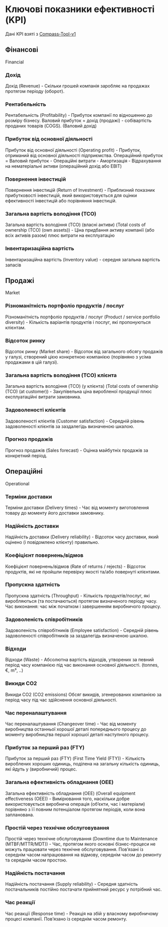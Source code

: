 # Ключові показники ефективності (KPI)

Дані KPI взяті з [Compass-Tool-v1](https://fundingbox-spaces.s3-eu-central-1.amazonaws.com/fmartineau/pax4zJYQix/DAY1---Change2Twin-DIHs-Webinar---Compass-Tool-v1_0---non-plus.xlsx) 

## Фінансові

Financial

### Дохід

Дохід (Revenue) - Скільки грошей компанія заробляє на продажах протягом періоду (оборот).

### Рентабельність

Рентабельність (Profitability) - Прибуток компанії по відношенню до розміру бізнесу. Валовий  прибуток = дохід (продажі) - собівартість проданих товарів (COGS). (Валовий дохід)

### Прибуток від основної діяльності

Прибуток від основної діяльності (Operating profit) - Прибуток,  отриманий від основної діяльності підприємства. Операційний прибуток =  Валовий прибуток - Операційні витрати - Амортизація - Відрахування на  нематеріальні активи (операційний дохід або EBIT)

### Повернення інвестицій

Повернення інвестицій (Return of Investment) - Приблизний  показник прибутковості інвестицій, який використовується для оцінки  ефективності інвестицій або порівняння інвестицій.

### Загальна вартість володіння (TCO) 

Загальна вартість володіння (TCO) (власні активи) (Total costs of ownership (TCO) (own assets)) -  Ціна  придбання активу компанії (або  всіх активів разом) плюс витрати на експлуатацію

### Інвентаризаційна вартість

Інвентаризаційна вартість (Inventory value) - середня загальна вартість запасів

## Продажі

Market

### Різноманітність портфоліо продуктів / послуг 

Різноманітність портфоліо продуктів / послуг (Product / service portfolio diversity) - Кількість  варіантів продуктів і послуг, які пропонуються клієнтам.

### Відсоток ринку

Відсоток ринку (Market share) - Відсоток  від загального обсягу продажів у галузі, створений цією конкретною компанією  (порівняно з усіма продажами в цій галузі).

### Загальна вартість володіння (TCO) клієнта

Загальна вартість володіння (TCO) (у клієнта) (Total costs of ownership (TCO) (at customer)) - Закупівельна  ціна виробленої продукції плюс експлуатаційні витрати  замовника.

### Задоволеності клієнтів 

Задоволеності клієнтів (Customer satisfaction) - Середній  рівень задоволеності клієнтів за заздалегідь визначеною шкалою.

### Прогноз продажів

Прогноз продажів (Sales forecast) - Оцінка  майбутніх продажів за конкретний період.

## Операційні

Operational

### Терміни доставки

Терміни доставки (Delivery times) - Час від  моменту виготовлення товару до моменту його доставки замовнику.

### Надійність доставки

Надійність доставки (Delivery reliability) - Відсоток  часу доставки, який оцінено (і повідомлено клієнту) правильно.

### Коефіцієнт повернень/відмов

Коефіцієнт повернень/відмов (Rate of returns / rejects) - Відсоток  продуктів, які не пройшли перевірку якості та/або повернуті клієнтами.

### Пропускна здатність

Пропускна здатність (Throughput) - Кількість продуктів/послуг, які виробляються (та постачаються) протягом визначеного  періоду часу. Час виконання:  час між початком і завершенням виробничого процесу.

### Задоволеність співробітників

Задоволеність співробітників (Employee satisfaction) - Середній  рівень задоволеності співробітників за заздалегідь визначеною шкалою.

### Відходи

Відходи (Waste) - Абсолютна  вартість відходів, утворених за певний період часу компанією під час  виконання основної діяльності. (tonnes, €, m³, ..)

### Викиди CO2

Викиди CO2 (CO2 emissions) Обсяг  викидів, згенерованих компанією за період часу під час здійснення основної  діяльності.

### Час переналаштування 

Час переналаштування (Changeover time) - Час від  моменту виробництва останньої хорошої деталі попереднього процесу до моменту  виробництва першої хорошої деталі наступного процесу.

### Прибуток за перший раз (FTY)

Прибуток за перший раз (FTY) (First Time Yield (FTY)) - Кількість  вироблених хороших одиниць,  поділена на загальну  кількість одиниць, які йдуть у (виробничий) процес.

### Загальна ефективність обладнання (OEE) 

Загальна ефективність обладнання (OEE) (Overall equipment effectiveness (OEE)) - Вимірювання  того, наскільки добре використовується виробнича операція (об’єкти, час і  матеріали) порівняно з її повним потенціалом протягом періодів, коли вона  запланована.

### Простій через технічне обслуговування 

Простій через технічне обслуговування (Downtime due to Maintenance (MTBF/MTTR/MDT)) -  Час,  протягом якого основні бізнес-процеси не можуть працювати через технічне  обслуговування. Пов’язані із середнім часом напрацювання на відмову, середнім  часом до ремонту та середнім часом простою.

### Надійність постачання

Надійність постачання (Supply reliability) - Середня  здатність постачальників постійно постачати прийнятний ресурс у потрібний  час.

### Час реакції 

Час реакції (Response time) - Реакція  на збій у власному виробничому процесі компанії.  Пов’язано із середнім часом ремонту.

